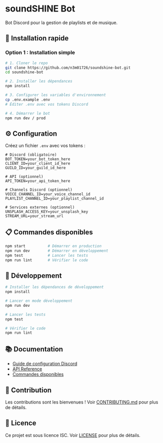 # soundSHINE Bot

Bot Discord pour la gestion de playlists et de musique.

## 🚀 Installation rapide

### Option 1 : Installation simple

```bash
# 1. Cloner le repo
git clone https://github.com/n3m01726/soundshine-bot.git
cd soundshine-bot

# 2. Installer les dépendances
npm install

# 3. Configurer les variables d'environnement
cp .env.example .env
# Éditer .env avec vos tokens Discord

# 4. Démarrer le bot
npm run dev / prod
```

## ⚙️ Configuration

Créez un fichier `.env` avec vos tokens :

```env
# Discord (obligatoire)
BOT_TOKEN=your_bot_token_here
CLIENT_ID=your_client_id_here
GUILD_ID=your_guild_id_here

# API (optionnel)
API_TOKEN=your_api_token_here

# Channels Discord (optionnel)
VOICE_CHANNEL_ID=your_voice_channel_id
PLAYLIST_CHANNEL_ID=your_playlist_channel_id

# Services externes (optionnel)
UNSPLASH_ACCESS_KEY=your_unsplash_key
STREAM_URL=your_stream_url
```

## 📋 Commandes disponibles

```bash
npm start          # Démarrer en production
npm run dev        # Démarrer en développement
npm test           # Lancer les tests
npm run lint       # Vérifier le code
```

## 🔧 Développement

```bash
# Installer les dépendances de développement
npm install

# Lancer en mode développement
npm run dev

# Lancer les tests
npm test

# Vérifier le code
npm run lint
```

## 📚 Documentation

- [Guide de configuration Discord](docs/discord-setup.md)
- [API Reference](docs/api.md)
- [Commandes disponibles](docs/commands.md)

## 🤝 Contribution

Les contributions sont les bienvenues ! Voir [CONTRIBUTING.md](CONTRIBUTING.md) pour plus de détails.

## 📄 Licence

Ce projet est sous licence ISC. Voir [LICENSE](LICENSE) pour plus de détails.


